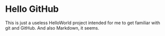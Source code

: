 Hello GitHub
=

This is just a useless HelloWorld project intended for me to get familiar with git and GitHub. And also Markdown, it seems.
